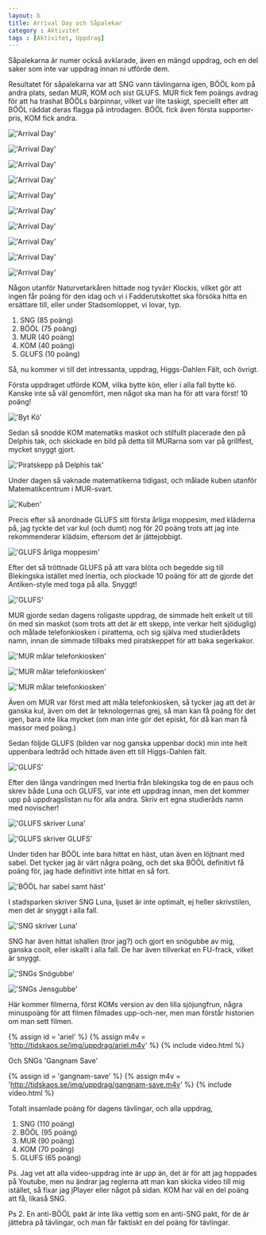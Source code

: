 ```yaml
---
layout: b
title: Arrival Day och Såpalekar
category : Aktivitet
tags : [Aktivitet, Uppdrag]
---
```


Såpalekarna är numer också avklarade, även en mängd uppdrag, och en del saker som inte var uppdrag innan ni utförde dem.

Resultatet för såpalekarna var att SNG vann tävlingarna igen, BÖÖL kom på andra plats, sedan MUR, KOM och sist GLUFS. MUR fick fem poängs avdrag för att ha trashat BÖÖLs bärpinnar, vilket var lite taskigt, speciellt efter att BÖÖL räddat deras flagga på introdagen. BÖÖL fick även första supporter-pris, KOM fick andra.

!['Arrival Day'](http://tidskaos.se/img/aktiviteter/arrivalday-012.jpg)

!['Arrival Day'](http://tidskaos.se/img/aktiviteter/arrivalday-035.jpg)

!['Arrival Day'](http://tidskaos.se/img/aktiviteter/arrivalday-039.jpg)

!['Arrival Day'](http://tidskaos.se/img/aktiviteter/arrivalday-046.jpg)

!['Arrival Day'](http://tidskaos.se/img/aktiviteter/arrivalday-057.jpg)

!['Arrival Day'](http://tidskaos.se/img/aktiviteter/arrivalday-062.jpg)

!['Arrival Day'](http://tidskaos.se/img/aktiviteter/arrivalday-064.jpg)

!['Arrival Day'](http://tidskaos.se/img/aktiviteter/arrivalday-096.jpg)

!['Arrival Day'](http://tidskaos.se/img/aktiviteter/arrivalday-108.jpg)

!['Arrival Day'](http://tidskaos.se/img/aktiviteter/arrivalday-109.jpg)

Någon utanför Naturvetarkåren hittade nog tyvärr Klockis, vilket gör att ingen får poäng för den idag och vi i Fadderutskottet ska försöka hitta en ersättare till, eller under Stadsomloppet, vi lovar, typ.

 1. SNG (85 poäng)
 2. BÖÖL (75 poäng)
 3. MUR (40 poäng)
 4. KOM (40 poäng)
 5. GLUFS (10 poäng)

Så, nu kommer vi till det intressanta, uppdrag, Higgs-Dahlen Fält, och övrigt.

Första uppdraget utförde KOM, vilka bytte kön, eller i alla fall bytte kö. Kanske inte så väl genomfört, men något ska man ha för att vara först! 10 poäng!

!['Byt Kö'](http://tidskaos.se/img/uppdrag/byt-kon.jpg)

Sedan så snodde KOM matematiks maskot och stilfullt placerade den på Delphis tak, och skickade en bild på detta till MURarna som var på grillfest, mycket snyggt gjort.

!['Piratskepp på Delphis tak'](http://tidskaos.se/img/maskot/murs-stulen-av-kom.jpg)

Under dagen så vaknade matematikerna tidigast, och målade kuben utanför Matematikcentrum i MUR-svart.

!['Kuben'](http://tidskaos.se/img/uppdrag/kuben.jpg)

Precis efter så anordnade GLUFS sitt första årliga moppesim, med kläderna på, jag tyckte det var kul (och dumt) nog för 20 poäng trots att jag inte rekommenderar klädsim, eftersom det är jättejobbigt.

!['GLUFS årliga moppesim'](http://tidskaos.se/img/uppdrag/moppesim.jpg)

Efter det så tröttnade GLUFS på att vara blöta och begedde sig till Blekingska istället med Inertia, och plockade 10 poäng för att de gjorde det Antiken-style med toga på alla. Snyggt!

!['GLUFS'](http://tidskaos.se/img/hdf-done/blekingska-glufs.jpg)

MUR gjorde sedan dagens roligaste uppdrag, de simmade helt enkelt ut till ön med sin maskot (som trots att det är ett skepp, inte verkar helt sjöduglig) och målade telefonkiosken i pirattema, och sig själva med studierådets namn, innan de simmade tillbaks med piratskeppet för att baka segerkakor.

!['MUR målar telefonkiosken'](http://tidskaos.se/img/uppdrag/mur-pa-on-3.jpg)

!['MUR målar telefonkiosken'](http://tidskaos.se/img/uppdrag/mur-pa-on-2.jpg)

!['MUR målar telefonkiosken'](http://tidskaos.se/img/uppdrag/mur-pa-on-1.jpg)

Även om MUR var först med att måla telefonkiosken, så tycker jag att det är ganska kul, även om det är teknologernas grej, så man kan få poäng för det igen, bara inte lika mycket (om man inte gör det episkt, för då kan man få massor med poäng.)

Sedan följde GLUFS (bilden var nog ganska uppenbar dock) min inte helt uppenbara ledtråd och hittade även ett till Higgs-Dahlen fält.

!['GLUFS'](http://tidskaos.se/img/hdf-done/lisp-glufs.jpg)

Efter den långa vandringen med Inertia från blekingska tog de en paus och skrev både Luna och GLUFS, var inte ett uppdrag innan, men det kommer upp på uppdragslistan nu för alla andra. Skriv ert egna studieråds namn med novischer!

!['GLUFS skriver Luna'](http://tidskaos.se/img/uppdrag/glufs-skriver-luna.jpg)

!['GLUFS skriver GLUFS'](http://tidskaos.se/img/uppdrag/glufs-skriver-glufs.jpg)

Under tiden har BÖÖL inte bara hittat en häst, utan även en löjtnant med sabel. Det tycker jag är värt några poäng, och det ska BÖÖL definitivt få poäng för, jag hade definitivt inte hittat en så fort.

!['BÖÖL har sabel samt häst'](http://tidskaos.se/img/uppdrag/bool-med-sabel-och-hest.jpg)

I stadsparken skriver SNG Luna, ljuset är inte optimalt, ej heller skrivstilen, men det är snyggt i alla fall.

!['SNG skriver Luna'](http://tidskaos.se/img/uppdrag/sng-skriver-luna.jpg)

SNG har även hittat ishallen (tror jag?) och gjort en snögubbe av mig, ganska coolt, eller iskallt i alla fall. De har även tillverkat en FU-frack, vilket är snyggt.

!['SNGs Snögubbe'](http://tidskaos.se/img/uppdrag/sng-snogubbe.jpg)

!['SNGs Jensgubbe'](http://tidskaos.se/img/uppdrag/sng-jensgubbe.jpg)

Här kommer filmerna, först KOMs version av den lilla sjöjungfrun, några minuspoäng för att filmen filmades upp-och-ner, men man förstår historien om man sett filmen.

{% assign id = 'ariel' %}
{% assign m4v = 'http://tidskaos.se/img/uppdrag/ariel.m4v' %}
{% include video.html %}

Och SNGs 'Gangnam Save'

{% assign id = 'gangnam-save' %}
{% assign m4v = 'http://tidskaos.se/img/uppdrag/gangnam-save.m4v' %}
{% include video.html %}

Totalt insamlade poäng för dagens tävlingar, och alla uppdrag,

 1. SNG (110 poäng)
 2. BÖÖL (95 poäng)
 3. MUR (90 poäng)
 4. KOM (70 poäng)
 5. GLUFS (65 poäng)

Ps. Jag vet att alla video-uppdrag inte är upp än, det är för att jag hoppades på Youtube, men nu ändrar jag reglerna att man kan skicka video till mig istället, så fixar jag jPlayer eller något på sidan. KOM har väl en del poäng att få, likaså SNG.

Ps 2. En anti-BÖÖL pakt är inte lika vettig som en anti-SNG pakt, för de är jättebra på tävlingar, och man får faktiskt en del poäng för tävlingar.